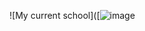 ![My current school]([![image](https://github.com/Oasisktesh/readme./assets/143489570/6ae5fade-5e98-4448-83d3-59bedcd31cf2)

